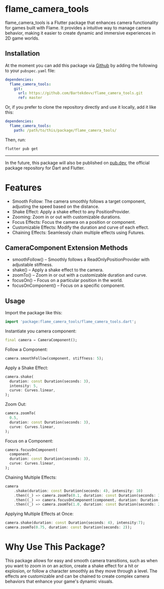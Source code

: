 # flame_camera_tools

flame_camera_tools is a Flutter package that enhances camera functionality for games built with Flame. It provides a intuitive way to manage camera behavior, making it easier to create dynamic and immersive experiences in 2D game worlds.

## Installation

At the moment you can add this package via [Github](https://github.com/Bartekdevv/flame_camera_tools.git) by adding the following to your `pubspec.yaml` file:

```yaml
dependencies:
  flame_camera_tools:
    git:
      url: https://github.com/Bartekdevv/flame_camera_tools.git
      ref: master
```

Or, if you prefer to clone the repository directly and use it locally, add it like this:
```yaml
dependencies:
  flame_camera_tools:
    path: /path/to/this/package/flame_camera_tools/
```
Then, run:

```sh
flutter pub get
```
---
In the future, this package will also be published on [pub.dev](https://pub.dev/), the official package repository for Dart and Flutter.

# Features
- Smooth Follow: The camera smoothly follows a target component, adjusting the speed based on the distance.
- Shake Effect: Apply a shake effect to any PositionProvider.
- Zooming: Zoom in or out with customizable durations.
- Focus Effects: Focus the camera on a position or component.
- Customizable Effects: Modify the duration and curve of each effect.
- Chaining Effects: Seamlessly chain multiple effects using Futures.
  
## CameraComponent Extension Methods
- smoothFollow() – Smoothly follows a ReadOnlyPositionProvider with adjustable stiffness.
- shake() – Apply a shake effect to the camera.
- zoomTo() – Zoom in or out with a customizable duration and curve.
- focusOn() – Focus on a particular position in the world.
- focusOnComponent() – Focus on a specific component.

## Usage

Import the package like this:

```dart
import 'package:flame_camera_tools/flame_camera_tools.dart';
```

Instantiate you camera component:

```dart
final camera = CameraComponent();
```

Follow a Component:

```dart
camera.smoothFollow(component, stiffness: 5);
```

Apply a Shake Effect:

```dart
camera.shake(
  duration: const Duration(seconds: 3),
  intensity: 5,
  curve: Curves.linear,
);
```

Zoom Out:

```dart
camera.zoomTo(
  0.5,
  duration: const Duration(seconds: 3),
  curve: Curves.linear,
);
```
Focus on a Component:

```dart
camera.focusOnComponent(
  component,
  duration: const Duration(seconds: 3),
  curve: Curves.linear,
);
```

Chaining Multiple Effects:

```dart
camera
    .shake(duration: const Duration(seconds: 4), intensity: 10)
    .then((_) => camera.zoomTo(0.1, duration: const Duration(seconds: 3)))
    .then((_) => camera.focusOnComponent(component, duration: Duration(seconds: 3)))
    .then((_) => camera.zoomTo(1.0, duration: const Duration(seconds: 2)));
```

Applying Multiple Effects at Once:

```dart
camera.shake(duration: const Duration(seconds: 4), intensity:7);
camera.zoomTo(0.75, duration: const Duration(seconds: 2));
```

# Why Use This Package?

This package allows for easy and smooth camera transitions, such as when you want to zoom in on an action, create a shake effect for a hit or explosion, or follow a character smoothly as they move through a level. The effects are customizable and can be chained to create complex camera behaviors that enhance your game's dynamic visuals.